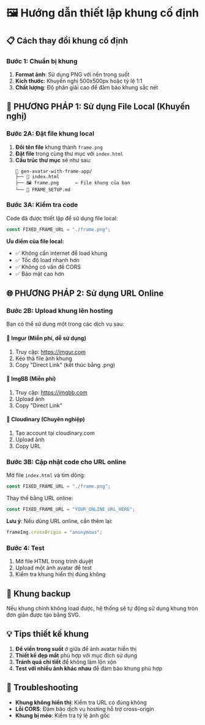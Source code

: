 # 🖼️ Hướng dẫn thiết lập khung cố định

## 📋 Cách thay đổi khung cố định

### Bước 1: Chuẩn bị khung
1. **Format ảnh**: Sử dụng PNG với nền trong suốt
2. **Kích thước**: Khuyến nghị 500x500px hoặc tỷ lệ 1:1
3. **Chất lượng**: Độ phân giải cao để đảm bảo khung sắc nét

## 🎯 PHƯƠNG PHÁP 1: Sử dụng File Local (Khuyến nghị)

### Bước 2A: Đặt file khung local
1. **Đổi tên file** khung thành `frame.png`
2. **Đặt file** trong cùng thư mục với `index.html`
3. **Cấu trúc thư mục** sẽ như sau:
   ```
   📁 gen-avatar-with-frame-app/
   ├── 📄 index.html
   ├── 🖼️ frame.png      ← File khung của bạn
   └── 📄 FRAME_SETUP.md
   ```

### Bước 3A: Kiểm tra code
Code đã được thiết lập để sử dụng file local:
```javascript
const FIXED_FRAME_URL = "./frame.png";
```

**Ưu điểm của file local:**
- ✅ Không cần internet để load khung
- ✅ Tốc độ load nhanh hơn
- ✅ Không có vấn đề CORS
- ✅ Bảo mật cao hơn

## 🌐 PHƯƠNG PHÁP 2: Sử dụng URL Online

### Bước 2B: Upload khung lên hosting
Bạn có thể sử dụng một trong các dịch vụ sau:

#### 🔗 **Imgur** (Miễn phí, dễ sử dụng)
1. Truy cập: https://imgur.com
2. Kéo thả file ảnh khung
3. Copy "Direct Link" (kết thúc bằng .png)

#### 🔗 **ImgBB** (Miễn phí)
1. Truy cập: https://imgbb.com
2. Upload ảnh
3. Copy "Direct Link"

#### 🔗 **Cloudinary** (Chuyên nghiệp)
1. Tạo account tại cloudinary.com
2. Upload ảnh
3. Copy URL

### Bước 3B: Cập nhật code cho URL online
Mở file `index.html` và tìm dòng:
```javascript
const FIXED_FRAME_URL = "./frame.png";
```

Thay thế bằng URL online:
```javascript
const FIXED_FRAME_URL = "YOUR_ONLINE_URL_HERE";
```

**Lưu ý**: Nếu dùng URL online, cần thêm lại:
```javascript
frameImg.crossOrigin = "anonymous";
```

### Bước 4: Test
1. Mở file HTML trong trình duyệt
2. Upload một ảnh avatar để test
3. Kiểm tra khung hiển thị đúng không

## 🎨 Khung backup
Nếu khung chính không load được, hệ thống sẽ tự động sử dụng khung tròn đơn giản được tạo bằng SVG.

## 💡 Tips thiết kế khung
1. **Để viền trong suốt** ở giữa để ảnh avatar hiển thị
2. **Thiết kế đẹp mắt** phù hợp với mục đích sử dụng
3. **Tránh quá chi tiết** để không làm lộn xộn
4. **Test với nhiều ảnh khác nhau** để đảm bảo khung phù hợp

## 🔧 Troubleshooting
- **Khung không hiển thị**: Kiểm tra URL có đúng không
- **Lỗi CORS**: Đảm bảo dịch vụ hosting hỗ trợ cross-origin
- **Khung bị méo**: Kiểm tra tỷ lệ ảnh gốc
